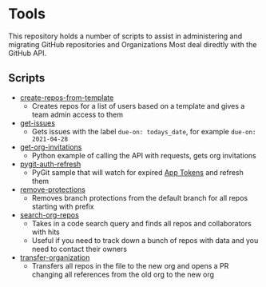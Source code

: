 # Tools
This repository holds a number of scripts to assist in administering and migrating GitHub repositories and Organizations
Most deal diredtly with the GitHub API.

## Scripts
- [create-repos-from-template](https://github.com/Chocrates/tools/tree/master/create-repos-from-template)
  - Creates repos for a list of users based on a template and gives a team admin access to them
- [get-issues](https://github.com/Chocrates/tools/tree/master/get-issues)
  - Gets issues with the label `due-on: todays_date`, for example `due-on: 2021-04-28`
- [get-org-invitations](https://github.com/Chocrates/tools/tree/master/get-org-invitations)
  - Python example of calling the API with requests, gets org invitations
- [pygit-auth-refresh](https://github.com/Chocrates/tools/tree/master/pygit-auth-refresh)
    - PyGit sample that will watch for expired [App Tokens](https://docs.github.com/en/developers/apps/authenticating-with-github-apps#authenticating-as-a-github-app) and refresh them
- [remove-protections](https://github.com/Chocrates/tools/tree/master/remove-protections)
  - Removes branch protections from the default branch for all repos starting with prefix
- [search-org-repos](https://github.com/Chocrates/tools/tree/master/search-org-repos)
  - Takes in a code search query and finds all repos and collaborators with hits
  - Useful if you need to track down a bunch of repos with data and you need to contact their owners
- [transfer-organization](https://github.com/Chocrates/tools/tree/master/transfer-organization)
  - Transfers all repos in the file to the new org and opens a PR changing all references from the old org to the new org
